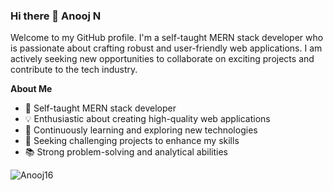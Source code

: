 ### Hi there 👋 **Anooj N**

Welcome to my GitHub profile. I'm a self-taught MERN stack developer who is passionate about crafting robust and user-friendly web applications. I am actively seeking new opportunities to collaborate on exciting projects and contribute to the tech industry.

**About Me**

- 🚀 Self-taught MERN stack developer
- 💡 Enthusiastic about creating high-quality web applications
- 🌱 Continuously learning and exploring new technologies
- 🎯 Seeking challenging projects to enhance my skills
- 📚 Strong problem-solving and analytical abilities
<!--
**Anooj16/Anooj16** is a ✨ _special_ ✨ repository because its `README.md` (this file) appears on your GitHub profile.

Here are some ideas to get you started:

- 🔭 I’m currently working on ...
- 🌱 I’m currently learning ...
- 👯 I’m looking to collaborate on ...
- 🤔 I’m looking for help with ...
- 💬 Ask me about ...
- 📫 How to reach me: ...
- 😄 Pronouns: ...
- ⚡ Fun fact: ...
-->

<!--
<p><img align="left" src="https://github-readme-stats.vercel.app/api/top-langs?username=Anooj16&show_icons=true&locale=en&layout=compact" alt="Anooj16" /></p>

<p>&nbsp;<img align="center" src="https://github-readme-stats.vercel.app/api?username=Anooj16&show_icons=true&locale=en" alt="Anooj16" /></p>
-->
<p><img align="center" src="https://github-readme-streak-stats.herokuapp.com/?user=Anooj16&" alt="Anooj16" /></p>
